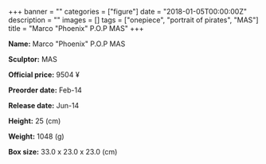 +++
banner = ""
categories = ["figure"]
date = "2018-01-05T00:00:00Z"
description = ""
images = []
tags = ["onepiece", "portrait of pirates", "MAS"]
title = "Marco &#34;Phoenix&#34; P.O.P MAS"
+++

**Name:** Marco &#34;Phoenix&#34; P.O.P MAS

**Sculptor:** MAS

**Official price:** 9504 ¥

**Preorder date:** Feb-14

**Release date:** Jun-14

**Height:** 25 (cm)

**Weight:** 1048 (g)

**Box size:** 33.0 x 23.0 x 23.0 (cm)
